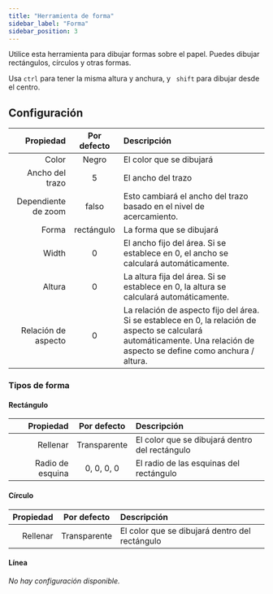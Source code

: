 ```yaml
---
title: "Herramienta de forma"
sidebar_label: "Forma"
sidebar_position: 3
---
```



Utilice esta herramienta para dibujar formas sobre el papel. Puedes dibujar rectángulos, círculos y otras formas.

Usa `ctrl` para tener la misma altura y anchura, y ` shift` para dibujar desde el centro.

## Configuración

|           Propiedad | Por defecto | Descripción                                                                                                                                                               |
| -------------------:|:-----------:|:------------------------------------------------------------------------------------------------------------------------------------------------------------------------- |
|               Color |    Negro    | El color que se dibujará                                                                                                                                                  |
|     Ancho del trazo |      5      | El ancho del trazo                                                                                                                                                        |
| Dependiente de zoom |    falso    | Esto cambiará el ancho del trazo basado en el nivel de acercamiento.                                                                                                      |
|               Forma | rectángulo  | La forma que se dibujará                                                                                                                                                  |
|               Width |      0      | El ancho fijo del área. Si se establece en 0, el ancho se calculará automáticamente.                                                                                      |
|              Altura |      0      | La altura fija del área. Si se establece en 0, la altura se calculará automáticamente.                                                                                    |
| Relación de aspecto |      0      | La relación de aspecto fijo del área. Si se establece en 0, la relación de aspecto se calculará automáticamente. Una relación de aspecto se define como anchura / altura. |

### Tipos de forma

#### Rectángulo

|        Propiedad | Por defecto  | Descripción                                    |
| ----------------:|:------------:|:---------------------------------------------- |
|         Rellenar | Transparente | El color que se dibujará dentro del rectángulo |
| Radio de esquina |  0, 0, 0, 0  | El radio de las esquinas del rectángulo        |

#### Círculo

| Propiedad | Por defecto  | Descripción                                    |
| ---------:|:------------:|:---------------------------------------------- |
|  Rellenar | Transparente | El color que se dibujará dentro del rectángulo |

#### Línea

*No hay configuración disponible.*
